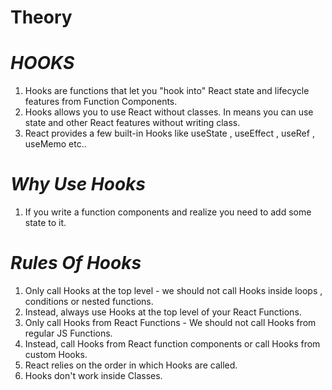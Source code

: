 # Theory
 
# _HOOKS_ 

1. Hooks are functions that let you "hook into" React state and lifecycle features from Function Components.
2. Hooks allows you to use React without classes. In means you can use state and other React features without writing class.
3. React provides a few built-in Hooks like useState , useEffect , useRef , useMemo etc..

# _Why Use Hooks_

1. If you write a function components and realize you need to add some state to it.

# _Rules Of Hooks_

1. Only call Hooks at the top level - we should not call Hooks inside loops , conditions or nested functions.
2. Instead, always use Hooks at the top level of your React Functions.
3. Only call Hooks from React Functions - We should not call Hooks from regular JS Functions.
4. Instead, call Hooks from React function components or call Hooks from custom Hooks.
5. React relies on the order in which Hooks are called.
6. Hooks don't work inside Classes.
